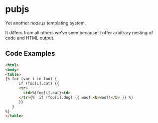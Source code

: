 pubjs
=====
Yet another *node.js* templating system.

It differs from all others we've seen because it offer arbitrary nesting
of code and HTML output.  

Code Examples
-------------

```html
<html>
<body>
<table>
{% for (var i in foo) {
      if (foo[i].cat) {{
      <tr>
        <td>%{foo[i].cat}<td>
      </tr>{%  if (foo[i].dog) {{ woof <b>woof!</b> }} %}
      }}
   }
%}
</table>
```
   

